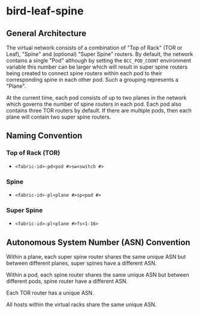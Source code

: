 # bird-leaf-spine

## General Architecture

The virtual network consists of a combination of "Top of Rack" (TOR or
Leaf), "Spine" and (optional) "Super Spine" routers. By default, the
network contains a single "Pod" although by setting the `BCC_POD_COUNT`
environment variable this number can be larger which will result in super
spine routers being created to connect spine routers within each pod to
their corresponding spine in each other pod. Such a grouping represents a
"Plane".

At the current time, each pod consists of up to two planes in the network
which governs the number of spine routers in each pod. Each pod also
contains three TOR routers by default. If there are multiple pods,
then each plane will contain two super spine routers.

## Naming Convention

### Top of Rack (TOR)

* `<fabric-id>-pd<pod #>sw<switch #>`

### Spine

* `<fabric-id>-pl<plane #>sp<pod #>`

### Super Spine

* `<fabric-id>-pl<plane #>fs<1-16>`

## Autonomous System Number (ASN) Convention

Within a plane, each super spine router shares the same unique ASN but
between different planes, super spines have a different ASN.

Within a pod, each spine router shares the same unique ASN but between
different pods, spine router have a different ASN.

Each TOR router has a unique ASN.

All hosts within the virtual racks share the same unique ASN.
